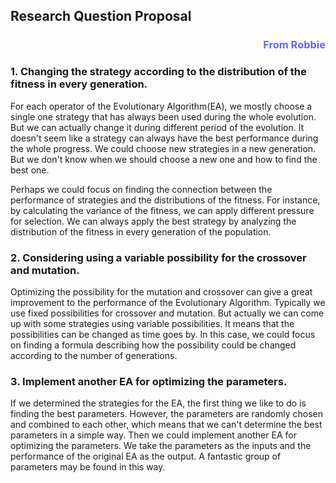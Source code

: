 ## **Research Question Proposal**
<h3 style="color:#6666FF;text-align:right;">From Robbie</h3>

### **1. Changing the strategy according to the distribution of the fitness in every generation.**

For each operator of the Evolutionary Algorithm(EA), we mostly choose a single one
strategy that has always been used during the whole evolution. But we can actually change it during different period of the evolution.
It doesn't seem like a strategy can always have the best performance during the whole progress.
We could choose new strategies in a new generation.
But we don't know when we should choose a new one and how to find the best one.

Perhaps we could focus on finding the connection between the performance of strategies and the distributions of the fitness.
For instance, by calculating the variance of the fitness, we can apply different pressure for selection.
We can always apply the best strategy by analyzing the distribution of the fitness in every generation of the population.

### **2. Considering using a variable possibility for the crossover and mutation.**

Optimizing the possibility for the mutation and crossover can give a great improvement to the performance of the Evolutionary Algorithm.
Typically we use fixed possibilities for crossover and mutation.
But actually we can come up with some strategies using variable possibilities.
It means that the possibilities can be changed as time goes by.
In this case, we could focus on finding a formula describing how the possibility could be changed according to the number of generations.

### **3. Implement another EA for optimizing the parameters.**

If we determined the strategies for the EA, the first thing we like to do is finding the best parameters. However, the parameters are randomly chosen and combined to each other, which means that we can't determine the best parameters in a simple way.
Then we could implement another EA for optimizing the parameters. We take the parameters as the inputs and the performance of the original EA as the output.
A fantastic group of parameters may be found in this way.
